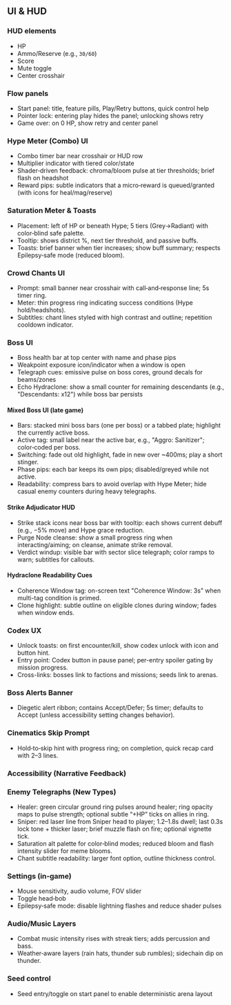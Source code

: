 ## UI & HUD

### HUD elements
- HP
- Ammo/Reserve (e.g., `30/60`)
- Score
- Mute toggle
- Center crosshair

### Flow panels
- Start panel: title, feature pills, Play/Retry buttons, quick control help
- Pointer lock: entering play hides the panel; unlocking shows retry
- Game over: on 0 HP, show retry and center panel

### Hype Meter (Combo) UI
- Combo timer bar near crosshair or HUD row
- Multiplier indicator with tiered color/state
- Shader‑driven feedback: chroma/bloom pulse at tier thresholds; brief flash on headshot
- Reward pips: subtle indicators that a micro‑reward is queued/granted (with icons for heal/mag/reserve)

### Saturation Meter & Toasts
- Placement: left of HP or beneath Hype; 5 tiers (Grey→Radiant) with color‑blind safe palette.
- Tooltip: shows district %, next tier threshold, and passive buffs.
- Toasts: brief banner when tier increases; show buff summary; respects Epilepsy‑safe mode (reduced bloom).

### Crowd Chants UI
- Prompt: small banner near crosshair with call‑and‑response line; 5s timer ring.
- Meter: thin progress ring indicating success conditions (Hype hold/headshots).
- Subtitles: chant lines styled with high contrast and outline; repetition cooldown indicator.

### Boss UI
- Boss health bar at top center with name and phase pips
- Weakpoint exposure icon/indicator when a window is open
- Telegraph cues: emissive pulse on boss cores, ground decals for beams/zones
 - Echo Hydraclone: show a small counter for remaining descendants (e.g., "Descendants: x12") while boss bar persists

#### Mixed Boss UI (late game)
- Bars: stacked mini boss bars (one per boss) or a tabbed plate; highlight the currently active boss.
- Active tag: small label near the active bar, e.g., "Aggro: Sanitizer"; color‑coded per boss.
- Switching: fade out old highlight, fade in new over ~400ms; play a short stinger.
- Phase pips: each bar keeps its own pips; disabled/greyed while not active.
- Readability: compress bars to avoid overlap with Hype Meter; hide casual enemy counters during heavy telegraphs.

#### Strike Adjudicator HUD
- Strike stack icons near boss bar with tooltip: each shows current debuff (e.g., −5% move) and Hype grace reduction.
- Purge Node cleanse: show a small progress ring when interacting/aiming; on cleanse, animate strike removal.
- Verdict windup: visible bar with sector slice telegraph; color ramps to warn; subtitles for callouts.

#### Hydraclone Readability Cues
- Coherence Window tag: on-screen text "Coherence Window: 3s" when multi-tag condition is primed.
- Clone highlight: subtle outline on eligible clones during window; fades when window ends.

### Codex UX
- Unlock toasts: on first encounter/kill, show codex unlock with icon and button hint.
- Entry point: Codex button in pause panel; per-entry spoiler gating by mission progress.
- Cross-links: bosses link to factions and missions; seeds link to arenas.

### Boss Alerts Banner
- Diegetic alert ribbon; contains Accept/Defer; 5s timer; defaults to Accept (unless accessibility setting changes behavior).

### Cinematics Skip Prompt
- Hold‑to‑skip hint with progress ring; on completion, quick recap card with 2–3 lines.

### Accessibility (Narrative Feedback)

### Enemy Telegraphs (New Types)
- Healer: green circular ground ring pulses around healer; ring opacity maps to pulse strength; optional subtle “+HP” ticks on allies in ring.
- Sniper: red laser line from Sniper head to player; 1.2–1.8s dwell; last 0.3s lock tone + thicker laser; brief muzzle flash on fire; optional vignette tick.
- Saturation alt palette for color‑blind modes; reduced bloom and flash intensity slider for meme blooms.
- Chant subtitle readability: larger font option, outline thickness control.

### Settings (in‑game)
- Mouse sensitivity, audio volume, FOV slider
- Toggle head‑bob
- Epilepsy‑safe mode: disable lightning flashes and reduce shader pulses

### Audio/Music Layers
- Combat music intensity rises with streak tiers; adds percussion and bass.
- Weather‑aware layers (rain hats, thunder sub rumbles); sidechain dip on thunder.

### Seed control
- Seed entry/toggle on start panel to enable deterministic arena layout


